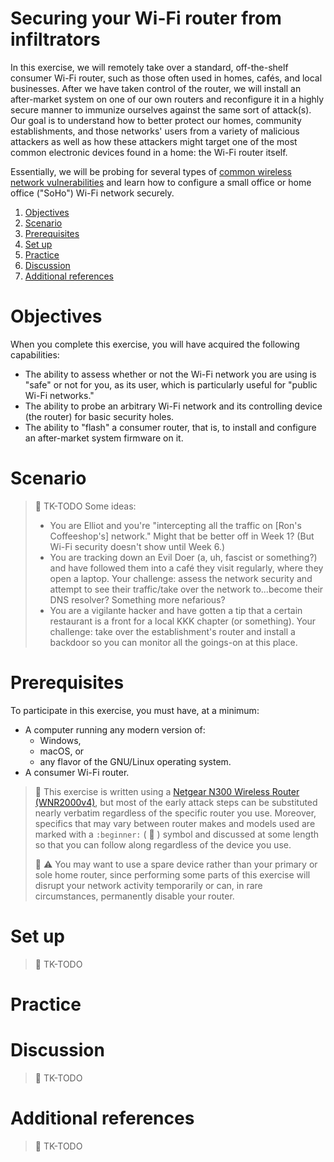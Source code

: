 # Securing your Wi-Fi router from infiltrators

In this exercise, we will remotely take over a standard, off-the-shelf consumer Wi-Fi router, such as those often used in homes, cafés, and local businesses. After we have taken control of the router, we will install an after-market system on one of our own routers and reconfigure it in a highly secure manner to immunize ourselves against the same sort of attack(s). Our goal is to understand how to better protect our homes, community establishments, and those networks' users from a variety of malicious attackers as well as how these attackers might target one of the most common electronic devices found in a home: the Wi-Fi router itself.

Essentially, we will be probing for several types of [common wireless network vulnerabilities](https://en.wikipedia.org/wiki/Cracking_of_wireless_networks) and learn how to configure a small office or home office ("SoHo") Wi-Fi network securely.

1. [Objectives](#objectives)
1. [Scenario](#scenario)
1. [Prerequisites](#prerequisites)
1. [Set up](#set-up)
1. [Practice](#practice)
1. [Discussion](#discussion)
1. [Additional references](#additional-references)

# Objectives

When you complete this exercise, you will have acquired the following capabilities:

* The ability to assess whether or not the Wi-Fi network you are using is "safe" or not for you, as its user, which is particularly useful for "public Wi-Fi networks."
* The ability to probe an arbitrary Wi-Fi network and its controlling device (the router) for basic security holes.
* The ability to "flash" a consumer router, that is, to install and configure an after-market system firmware on it.

# Scenario

> :construction: TK-TODO Some ideas:
> 
> * You are Elliot and you're "intercepting all the traffic on [Ron's Coffeeshop's] network." Might that be better off in Week 1? (But Wi-Fi security doesn't show until Week 6.)
> * You are tracking down an Evil Doer (a, uh, fascist or something?) and have followed them into a café they visit regularly, where they open a laptop. Your challenge: assess the network security and attempt to see their traffic/take over the network to...become their DNS resolver? Something more nefarious?
> * You are a vigilante hacker and have gotten a tip that a certain restaurant is a front for a local KKK chapter (or something). Your challenge: take over the establishment's router and install a backdoor so you can monitor all the goings-on at this place.

# Prerequisites

To participate in this exercise, you must have, at a minimum:

* A computer running any modern version of:
    * Windows,
    * macOS, or
    * any flavor of the GNU/Linux operating system.
* A consumer Wi-Fi router.

> :beginner: This exercise is written using a [Netgear N300 Wireless Router (WNR2000v4)](https://web.archive.org/web/20161010193356/http://www.netgear.com/support/product/WNR2000v4), but most of the early attack steps can be substituted nearly verbatim regardless of the specific router you use. Moreover, specifics that may vary between router makes and models used are marked with a `:beginner:` ( :beginner: ) symbol and discussed at some length so that you can follow along regardless of the device you use.
> 
> :beginner: :warning: You may want to use a spare device rather than your primary or sole home router, since performing some parts of this exercise will disrupt your network activity temporarily or can, in rare circumstances, permanently disable your router.

# Set up

> :construction: TK-TODO

# Practice

# Discussion

> :construction: TK-TODO

# Additional references

> :construction: TK-TODO
